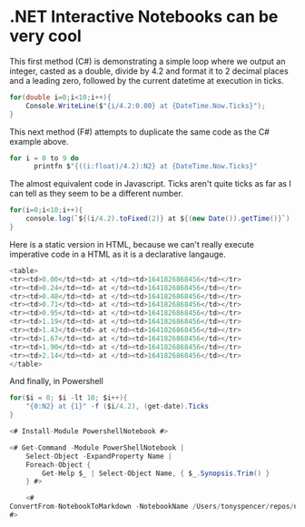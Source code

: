 # .NET Interactive Notebooks can be very cool
This first method (C#) is demonstrating a simple loop where we output an integer, casted as a double, divide by 4.2 and format it to 2 decimal places and a leading zero, followed by the current datetime at execution in ticks.
```C#
for(double i=0;i<10;i++){
    Console.WriteLine($"{i/4.2:0.00} at {DateTime.Now.Ticks}");
}
```

This next method (F#) attempts to duplicate the same code as the C# example above.
```C#
for i = 0 to 9 do  
      printfn $"{((i:float)/4.2):N2} at {DateTime.Now.Ticks}"
```

The almost equivalent code in Javascript. Ticks aren't quite ticks as far as I can tell as they seem to be a different number.
```C#
for(i=0;i<10;i++){
    console.log(`${(i/4.2).toFixed(2)} at ${(new Date()).getTime()}`)
}
```

Here is a static version in HTML, because we can't really execute imperative code in a HTML as it is a declarative langauge.
```C#
<table>
<tr><td>0.00</td><td> at </td><td>1641826868456</td></tr>
<tr><td>0.24</td><td> at </td><td>1641826868456</td></tr>
<tr><td>0.48</td><td> at </td><td>1641826868456</td></tr>
<tr><td>0.71</td><td> at </td><td>1641826868456</td></tr>
<tr><td>0.95</td><td> at </td><td>1641826868456</td></tr>
<tr><td>1.19</td><td> at </td><td>1641826868456</td></tr>
<tr><td>1.43</td><td> at </td><td>1641826868456</td></tr>
<tr><td>1.67</td><td> at </td><td>1641826868456</td></tr>
<tr><td>1.90</td><td> at </td><td>1641826868456</td></tr>
<tr><td>2.14</td><td> at </td><td>1641826868456</td></tr>
</table>
```

And finally, in Powershell
```C#
for($i = 0; $i -lt 10; $i++){ 
    "{0:N2} at {1}" -f ($i/4.2), (get-date).Ticks
}
```

```C#
<# Install-Module PowershellNotebook #>

<# Get-Command -Module PowerShellNotebook | 
    Select-Object -ExpandProperty Name | 
    Foreach-Object { 
        Get-Help $_ | Select-Object Name, { $_.Synopsis.Trim() }
    } #>

    <#
ConvertFrom-NotebookToMarkdown -NotebookName /Users/tonyspencer/repos/notebooks/notebooks/csharp_fsharp.ipynb
#>
```

